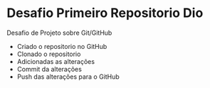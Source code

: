# Desafio Primeiro Repositorio Dio

Desafio de Projeto sobre Git/GitHub

 - Criado o repositorio no GitHub
 - Clonado o repositorio
 - Adicionadas as alterações
 - Commit da alterações
 - Push das alterações para o GitHub